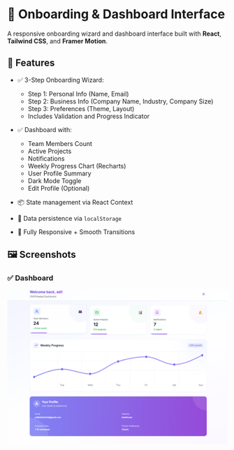 # 🧭 Onboarding & Dashboard Interface

A responsive onboarding wizard and dashboard interface built with **React**, **Tailwind CSS**, and **Framer Motion**.

## 🚀 Features

- ✅ 3-Step Onboarding Wizard:
  - Step 1: Personal Info (Name, Email)
  - Step 2: Business Info (Company Name, Industry, Company Size)
  - Step 3: Preferences (Theme, Layout)
  - Includes Validation and Progress Indicator

- ✅ Dashboard with:
  - Team Members Count
  - Active Projects
  - Notifications
  - Weekly Progress Chart (Recharts)
  - User Profile Summary
  - Dark Mode Toggle
  - Edit Profile (Optional)

- 📦 State management via React Context
- 💾 Data persistence via `localStorage`
- 📱 Fully Responsive + Smooth Transitions


## 🖼️ Screenshots

### ✅ Dashboard

![Dashboard Screenshot](public/screenshots/dashboard.png)


